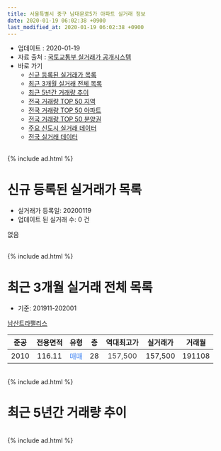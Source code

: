 ```yaml
---
title: 서울특별시 중구 남대문로5가 아파트 실거래 정보
date: 2020-01-19 06:02:38 +0900
last_modified_at: 2020-01-19 06:02:38 +0900
---
```


* 업데이트 : 2020-01-19
* 자료 출처 : [국토교통부 실거래가 공개시스템](http://rt.molit.go.kr)
* 바로 가기
    * [신규 등록된 실거래가 목록](#신규-등록된-실거래가-목록)
    * [최근 3개월 실거래 전체 목록](#최근-3개월-실거래-전체-목록)
    * [최근 5년간 거래량 추이](#최근-5년간-거래량-추이)
    * [전국 거래량 TOP 50 지역](https://apt-info.github.io/apt-trade-info/최근-3개월-전국에서-가장-거래가-많이-발생한-지역)
    * [전국 거래량 TOP 50 아파트](https://apt-info.github.io/apt-trade-info/최근-3개월-전국에서-가장-거래가-많이-발생한-아파트)
    * [전국 거래량 TOP 50 분양권](https://apt-info.github.io/apt-trade-info/최근-3개월-전국에서-가장-거래가-많이-발생한-분양권)
    * [주요 신도시 실거래 데이터](https://apt-info.github.io/apt-trade-info/주요-신도시)
    * [전국 실거래 데이터](https://apt-info.github.io/apt-trade-info/전국)
<br>
{% include ad.html %}
<br>

# 신규 등록된 실거래가 목록
* 실거래가 등록일: 20200119
* 업데이트 된 실거래 수: 0 건

없음

<br>
{% include ad.html %}
<br>

# 최근 3개월 실거래 전체 목록
* 기준: 201911-202001


[남산트라팰리스](https://search.naver.com/search.naver?query=%EC%84%9C%EC%9A%B8%ED%8A%B9%EB%B3%84%EC%8B%9C+%EC%A4%91%EA%B5%AC+%EB%82%A8%EB%8C%80%EB%AC%B8%EB%A1%9C5%EA%B0%80+%EB%82%A8%EC%82%B0%ED%8A%B8%EB%9D%BC%ED%8C%B0%EB%A6%AC%EC%8A%A4)

|준공|전용면적|유형|층|역대최고가|실거래가|거래월|
|:---:|:---:|:---:|:---:|:---:|:---:|:---:|
|2010|116.11|<span style="color:#4285f3">매매</span>|28|<span style="color:#444444">157,500</span>|157,500|191108|


<br>
{% include ad.html %}
<br>

# 최근 5년간 거래량 추이


<div style="width:100%;">
    <canvas id="deal_progress" height="200"></canvas>
</div>

<script>
new Chart(document.getElementById("deal_progress"), {
    type: 'line',
    data: {
        labels: ['201501','201502','201503','201504','201505','201506','201507','201508','201509','201510','201511','201512','201601','201602','201603','201604','201605','201606','201607','201608','201609','201610','201611','201612','201701','201702','201703','201704','201705','201706','201707','201708','201709','201710','201711','201712','201801','201802','201803','201804','201805','201806','201807','201808','201809','201810','201811','201812','201901','201902','201903','201904','201905','201906','201907','201908','201909','201910','201911','201912','202001'],
        datasets: [{
            label: '매매',
            pointRadius: 1,
            data: [0, 0, 0, 0, 2, 0, 0, 1, 0, 0, 0, 0, 0, 0, 0, 1, 1, 0, 2, 3, 0, 0, 2, 1, 0, 1, 1, 1, 0, 4, 4, 0, 1, 1, 1, 2, 2, 3, 1, 2, 1, 1, 2, 2, 0, 1, 3, 0, 0, 0, 2, 2, 0, 0, 2, 0, 0, 0, 1, 0, 0],
            borderColor: "rgba(255, 201, 14, 1)",
            backgroundColor: "rgba(255, 201, 14, 0.5)",
            fill: false,
            lineTension: 0
        },{
            label: '전월세',
            pointRadius: 1,
            data: [1, 0, 1, 0, 0, 0, 0, 0, 0, 0, 1, 1, 1, 2, 1, 1, 0, 1, 1, 1, 1, 1, 0, 1, 0, 1, 1, 0, 0, 0, 0, 0, 1, 0, 0, 0, 2, 5, 3, 1, 0, 0, 0, 0, 0, 0, 0, 0, 2, 0, 0, 0, 1, 0, 2, 0, 1, 0, 0, 0, 0],
            borderColor: "rgba(0, 141, 185, 1)",
            backgroundColor: "rgba(0, 141, 185, 0.5)",
            fill: false,
            lineTension: 0
        }
        ]
    },
    options: {
        responsive: true,
        title: {
            display: false
        },
        tooltips: {
            mode: 'index',
            intersect: false
        },
        hover: {
            mode: 'nearest',
            intersect: true
        },
        scales: {
            xAxes: [{
                display: true,
                scaleLabel: {
                    display: true,
                    labelString: '년/월'
                }
            }],
            yAxes: [{
                display: true,
                ticks: {
                    suggestedMin: 0,
                },
                scaleLabel: {
                    display: true,
                    labelString: '실거래 수'
                }
            }]
        }
    }
});

</script>


<br>
{% include ad.html %}
<br>

